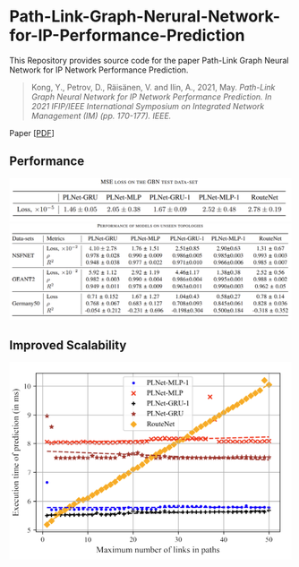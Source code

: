 # Path-Link-Graph-Nerural-Network-for-IP-Performance-Prediction
This Repository provides source code for the paper Path-Link Graph Neural Network for IP Network Performance Prediction.

> Kong, Y., Petrov, D., Räisänen, V. and Ilin, A., 2021, May. <cite> Path-Link Graph Neural Network for IP Network Performance Prediction. In 2021 IFIP/IEEE International Symposium on Integrated Network Management (IM) (pp. 170-177). IEEE. </cite>

Paper [[PDF](https://dl.ifip.org/db/conf/im/im2021/211123.pdf)] 

## Performance 
<div align=center><img src="imgs/perf_train.png"></div>

<div align=center><img src="imgs/perf_test.png"></div>

## Improved Scalability
<div align=center><img src="imgs/scalability.png"></div>